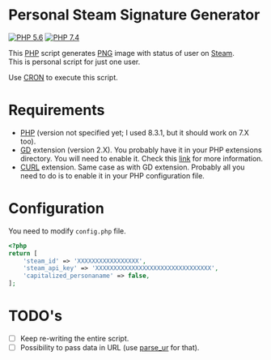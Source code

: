 # Personal Steam Signature Generator

<!-- Remember to change branches in badges after PR to main -->

[![PHP 5.6](https://github.com/Avaray/personal-steam-signature/actions/workflows/test-php5.yml/badge.svg?branch=making-it-modern)](https://github.com/Avaray/personal-steam-signature/actions/workflows/test-php5.yml) [![PHP 7.4](https://github.com/Avaray/personal-steam-signature/actions/workflows/test-php7.yml/badge.svg?branch=making-it-modern)](https://github.com/Avaray/personal-steam-signature/actions/workflows/test-php7.yml)

This [PHP](https://www.php.net/) script generates [PNG](https://en.wikipedia.org/wiki/PNG) image with status of user on [Steam](https://store.steampowered.com/).  
This is personal script for just one user.

Use [CRON](https://cronitor.io/guides) to execute this script.

# Requirements

- [PHP](https://www.php.net/) (version not specified yet; I used 8.3.1, but it should work on 7.X too).
- [GD](https://github.com/libgd/libgd) extension (version 2.X). You probably have it in your PHP extensions directory. You will need to enable it. Check this [link](https://stackoverflow.com/questions/2283199/enabling-installing-gd-extension-without-gd) for more information.
- [CURL](https://curl.se/) extension. Same case as with GD extension. Probably all you need to do is to enable it in your PHP configuration file.

# Configuration

You need to modify `config.php` file.

```php
<?php
return [
    'steam_id' => 'XXXXXXXXXXXXXXXXX',
    'steam_api_key' => 'XXXXXXXXXXXXXXXXXXXXXXXXXXXXXXXX',
    'capitalized_personaname' => false,
];
```

# TODO's

- [ ] Keep re-writing the entire script.
- [ ] Possibility to pass data in URL (use [parse_ur](https://www.php.net/manual/en/function.parse-url.phpl) for that).
